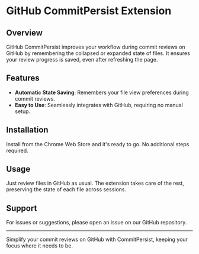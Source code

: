 # GitHub CommitPersist Extension

## Overview
GitHub CommitPersist improves your workflow during commit reviews on GitHub by remembering the collapsed or expanded state of files. It ensures your review progress is saved, even after refreshing the page.

## Features
- **Automatic State Saving**: Remembers your file view preferences during commit reviews.
- **Easy to Use**: Seamlessly integrates with GitHub, requiring no manual setup.

## Installation
Install from the Chrome Web Store and it's ready to go. No additional steps required.

## Usage
Just review files in GitHub as usual. The extension takes care of the rest, preserving the state of each file across sessions.

## Support
For issues or suggestions, please open an issue on our GitHub repository.

---

Simplify your commit reviews on GitHub with CommitPersist, keeping your focus where it needs to be.
